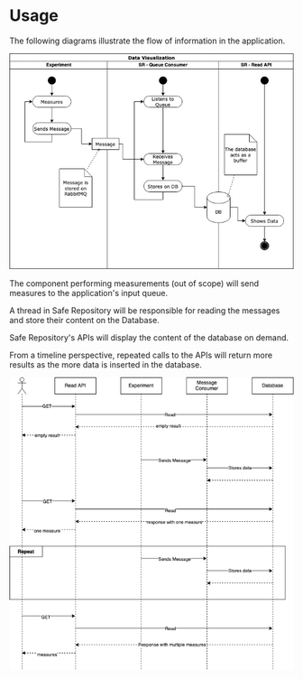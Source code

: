 # Usage

The following diagrams illustrate the flow of information in the application.

![data-visualization](data-visualization-1.png)

The component performing measurements (out of scope) will send measures to the application's input queue.

A thread in Safe Repository will be responsible for reading the messages and store their content on the Database.

Safe Repository's APIs will display the content of the database on demand.

From a timeline perspective, repeated calls to the APIs will return more results as the more data is inserted in the database.

![data-visualization](data-visualization-2.png)
